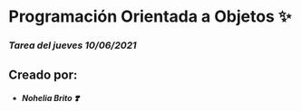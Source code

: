# Programación Orientada a Objetos ✨
### _Tarea del jueves 10/06/2021_
## Creado por:
 - ##### Nohelia Brito ❣️